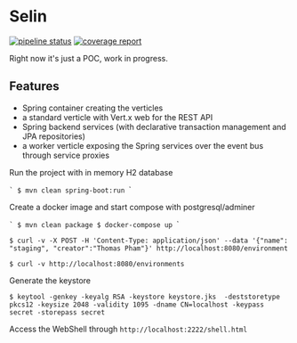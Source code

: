 # Selin



[![pipeline status](https://gitlab.com/thpham/selin/badges/master/pipeline.svg)](https://gitlab.com/thpham/selin/commits/master)
[![coverage report](https://gitlab.com/thpham/selin/badges/master/coverage.svg)](https://gitlab.com/thpham/selin/commits/master)


Right now it's just a POC, work in progress.

## Features

- Spring container creating the verticles
- a standard verticle with Vert.x web for the REST API
- Spring backend services (with declarative transaction management and JPA repositories)
- a worker verticle exposing the Spring services over the event bus through service proxies


Run the project with in memory H2 database

``̀ 
$ mvn clean spring-boot:run
``̀ 

Create a docker image and start compose with postgresql/adminer

``̀ 
$ mvn clean package
$ docker-compose up
``̀ 

```
$ curl -v -X POST -H 'Content-Type: application/json' --data '{"name": "staging", "creator":"Thomas Pham"}' http://localhost:8080/environment 

$ curl -v http://localhost:8080/environments
```


Generate the keystore

```
$ keytool -genkey -keyalg RSA -keystore keystore.jks  -deststoretype pkcs12 -keysize 2048 -validity 1095 -dname CN=localhost -keypass secret -storepass secret
```


Access the WebShell through `http://localhost:2222/shell.html`

